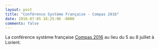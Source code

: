 ```yaml
---
layout: post
title: "Conférence Système Française - Compas 2016"
date: 2016-07-05 16:25:06 -0000
comments: false
---
```

La conférence système française [Compas 2016](http://compas2016.sciencesconf.org) au lieu du 5 au 8 juillet à Lorient.
